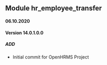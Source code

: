 ## Module hr_employee_transfer

#### 06.10.2020
#### Version 14.0.1.0.0
##### ADD
- Initial commit for OpenHRMS Project
